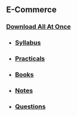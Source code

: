 ## E-Commerce

### [Download All At Once](https://samriddhicollegeedunp-my.sharepoint.com/:f:/g/personal/wilsonshrestha_samriddhicollege_edu_np/EiBwQOc05uRAq5SfmH1O63EBcqpWHUdpWHdwlP2df1VFSg?e=RTLlUH)

- ### [Syllabus](https://samriddhicollegeedunp-my.sharepoint.com/:f:/g/personal/wilsonshrestha_samriddhicollege_edu_np/Ep1csZnewiJCo1cqyoJRr0cB9kq0VdLS3nzmKiYWeiEbAw?e=OLiB6y)

- ### [Practicals](https://samriddhicollegeedunp-my.sharepoint.com/:f:/g/personal/wilsonshrestha_samriddhicollege_edu_np/Eojfk652BkxJpphfM10NdRsBPHiJ8L4zHIBWdG6zpKZyqA?e=2cC7xl)

- ### [Books](https://samriddhicollegeedunp-my.sharepoint.com/:f:/g/personal/wilsonshrestha_samriddhicollege_edu_np/EpNC23mkb99ImwkEUkfLlqYBwsmlXNJbupW6SN7Na1IrnA?e=AthAXb)
 
- ### [Notes](https://samriddhicollegeedunp-my.sharepoint.com/:f:/g/personal/wilsonshrestha_samriddhicollege_edu_np/EujRITDCpxFOu210yyW-cmQBJK7FzExWlwV0LBDeDcoTQQ?e=doCLmU)

- ### [Questions](https://samriddhicollegeedunp-my.sharepoint.com/:f:/g/personal/wilsonshrestha_samriddhicollege_edu_np/EitMgOe4aLRAjaqGOLhfYl4BZB8EpWJrmYHk-BDC7td9BA?e=MeA16X)
